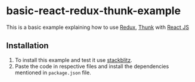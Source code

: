 # basic-react-redux-thunk-example
This is a basic example explaining how to use [Redux](https://redux.js.org/tutorials/fundamentals/part-1-overview), [Thunk](https://redux.js.org/usage/writing-logic-thunks) with [React JS](https://reactjs.org/)

## Installation
1. To install this example and test it use [stackblitz](https://stackblitz.com). 
2. Paste the code in respective files and install the dependencies mentioned in `package.json` file.
 